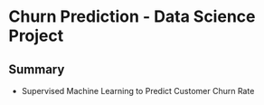 # Churn Prediction - Data Science Project
## Summary
- Supervised Machine Learning to Predict Customer Churn Rate

